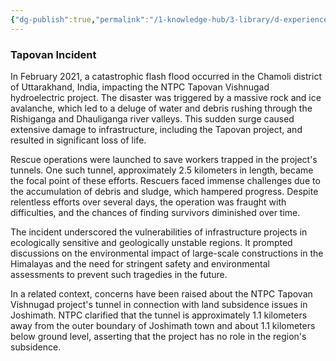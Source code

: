 ```yaml
---
{"dg-publish":true,"permalink":"/1-knowledge-hub/3-library/d-experiences-and-learnings/1-office/1-power-plant-incidents-and-experiences/tapovan/","noteIcon":""}
---
```


### Tapovan Incident
In February 2021, a catastrophic flash flood occurred in the Chamoli district of Uttarakhand, India, impacting the NTPC Tapovan Vishnugad hydroelectric project. The disaster was triggered by a massive rock and ice avalanche, which led to a deluge of water and debris rushing through the Rishiganga and Dhauliganga river valleys. This sudden surge caused extensive damage to infrastructure, including the Tapovan project, and resulted in significant loss of life.

Rescue operations were launched to save workers trapped in the project's tunnels. One such tunnel, approximately 2.5 kilometers in length, became the focal point of these efforts. Rescuers faced immense challenges due to the accumulation of debris and sludge, which hampered progress. Despite relentless efforts over several days, the operation was fraught with difficulties, and the chances of finding survivors diminished over time.

The incident underscored the vulnerabilities of infrastructure projects in ecologically sensitive and geologically unstable regions. It prompted discussions on the environmental impact of large-scale constructions in the Himalayas and the need for stringent safety and environmental assessments to prevent such tragedies in the future.

In a related context, concerns have been raised about the NTPC Tapovan Vishnugad project's tunnel in connection with land subsidence issues in Joshimath. NTPC clarified that the tunnel is approximately 1.1 kilometers away from the outer boundary of Joshimath town and about 1.1 kilometers below ground level, asserting that the project has no role in the region's subsidence.

